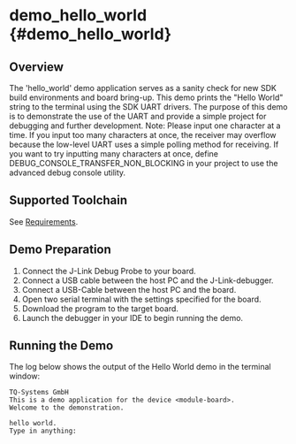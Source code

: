 demo_hello_world {#demo_hello_world}
================

## Overview
The 'hello_world' demo application serves as a sanity check for new SDK build environments and board bring-up. This demo prints the "Hello World" string to the terminal using the SDK UART drivers. The purpose of this demo is to demonstrate the use of the UART and provide a simple project for debugging and further development. Note: Please input one character at a time. If you input too many characters at once, the receiver may overflow because the low-level UART uses a simple polling method for receiving. If you want to try inputting many characters at once, define DEBUG_CONSOLE_TRANSFER_NON_BLOCKING in your project to use the advanced debug console utility.

## Supported Toolchain
See [Requirements](../../README.md#requirements).

## Demo Preparation
1. Connect the J-Link Debug Probe to your board.
2. Connect a USB cable between the host PC and the J-Link-debugger.
3. Connect a USB-Cable between the host PC and the board.
4. Open two serial terminal with the settings specified for the board.
5. Download the program to the target board.
6. Launch the debugger in your IDE to begin running the demo.

## Running the Demo
The log below shows the output of the Hello World demo in the terminal window:

```
TQ-Systems GmbH
This is a demo application for the device <module-board>.
Welcome to the demonstration.

hello world.
Type in anything:

```
